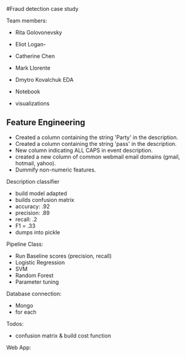 #Fraud detection case study

Team members:

 - Rita Golovonevsky
 - Eliot Logan-
 - Catherine Chen
 - Mark Llorente
 - Dmytro Kovalchuk
EDA 

- Notebook
- visualizations

Feature Engineering
-
- Created a column containing the string 'Party' in the description.
- Created a column containing the string 'pass' in the description.
- New column indicating ALL CAPS in event description.
- created a new column of common webmail email domains (gmail, hotmail, yahoo).
- Dummify non-numeric features.

Description classifier

- build model adapted
- builds confusion matrix
- accuracy:  .92
- precision: .89
- recall:    .2
- F1 = .33
- dumps into pickle

Pipeline Class:

- Run Baseline scores (precision, recall)
- Logistic Regression
- SVM
- Random Forest
- Parameter tuning

Database connection:

- Mongo
- for each 

Todos:

- confusion matrix & build cost function

Web App:
